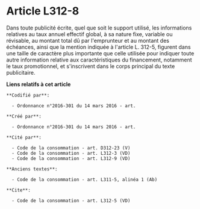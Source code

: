 # Article L312-8

Dans toute publicité écrite, quel que soit le support utilisé, les informations relatives au taux annuel effectif global, à
sa nature fixe, variable ou révisable, au montant total dû par l'emprunteur et au montant des échéances, ainsi que la mention
indiquée à l'article L. 312-5, figurent dans une taille de caractère plus importante que celle utilisée pour indiquer toute
autre information relative aux caractéristiques du financement, notamment le taux promotionnel, et s'inscrivent dans le corps
principal du texte publicitaire.

**Liens relatifs à cet article**

	**Codifié par**:

	  - Ordonnance n°2016-301 du 14 mars 2016 - art.

	**Créé par**:

	  - Ordonnance n°2016-301 du 14 mars 2016 - art.

	**Cité par**:

	  - Code de la consommation - art. D312-23 (V)
	  - Code de la consommation - art. L312-3 (VD)
	  - Code de la consommation - art. L312-9 (VD)

	**Anciens textes**:

	  - Code de la consommation - art. L311-5, alinéa 1 (Ab)

	**Cite**:

	  - Code de la consommation - art. L312-5 (VD)
